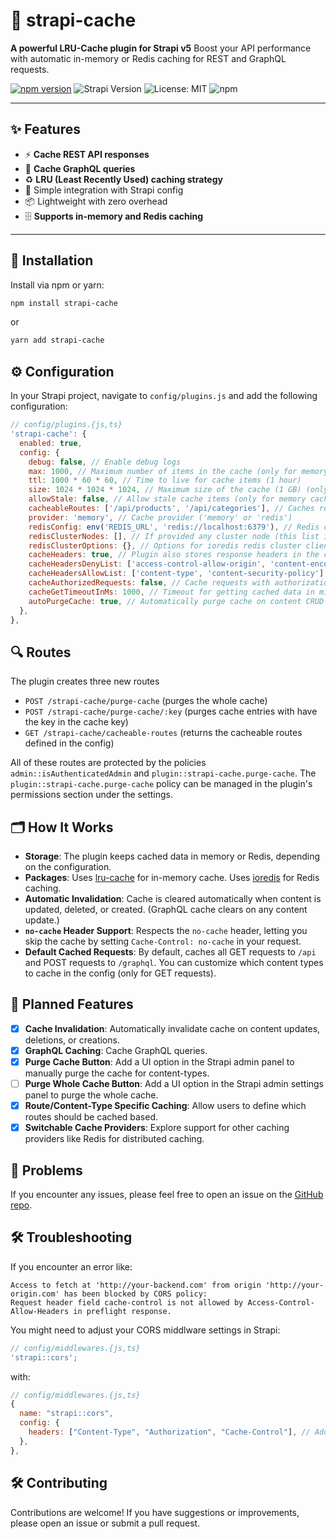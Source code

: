 # 🧠 strapi-cache

**A powerful LRU-Cache plugin for Strapi v5**
Boost your API performance with automatic in-memory or Redis caching for REST and GraphQL requests.

[![npm version](https://img.shields.io/npm/v/strapi-cache)](https://www.npmjs.com/package/strapi-cache)
![Strapi Version](https://img.shields.io/badge/strapi-v5-blue)
![License: MIT](https://img.shields.io/badge/license-MIT-green)
![npm](https://img.shields.io/npm/dt/strapi-cache)

---

## ✨ Features

- ⚡️ **Cache REST API responses**
- 🔮 **Cache GraphQL queries**
- ♻️ **LRU (Least Recently Used) caching strategy**
- 🔧 Simple integration with Strapi config
- 📦 Lightweight with zero overhead
- 🗄️ **Supports in-memory and Redis caching**

---

## 🚀 Installation

Install via npm or yarn:

```bash
npm install strapi-cache
```

or

```bash
yarn add strapi-cache
```

## ⚙️ Configuration

In your Strapi project, navigate to `config/plugins.js` and add the following configuration:

```javascript
// config/plugins.{js,ts}
'strapi-cache': {
  enabled: true,
  config: {
    debug: false, // Enable debug logs
    max: 1000, // Maximum number of items in the cache (only for memory cache)
    ttl: 1000 * 60 * 60, // Time to live for cache items (1 hour)
    size: 1024 * 1024 * 1024, // Maximum size of the cache (1 GB) (only for memory cache)
    allowStale: false, // Allow stale cache items (only for memory cache)
    cacheableRoutes: ['/api/products', '/api/categories'], // Caches routes which start with these paths (if empty array, all '/api' routes are cached)
    provider: 'memory', // Cache provider ('memory' or 'redis')
    redisConfig: env('REDIS_URL', 'redis://localhost:6379'), // Redis config takes either a string or an object see https://ioredis.readthedocs.io/en/stable/README for references to what object is available, the object or string is passed directly to ioredis client (if using Redis)
    redisClusterNodes: [], // If provided any cluster node (this list is not empty), initialize ioredis redis cluster client. Each object must have keys 'host' and 'port'. See https://ioredis.readthedocs.io/en/stable/README for references
    redisClusterOptions: {}, // Options for ioredis redis cluster client. redisOptions key is taken from redisConfig parameter above if not set here. See https://ioredis.readthedocs.io/en/stable/README for references
    cacheHeaders: true, // Plugin also stores response headers in the cache (set to false if you don't want to cache headers)
    cacheHeadersDenyList: ['access-control-allow-origin', 'content-encoding'], // Headers to exclude from the cache (must be lowercase, if empty array, no headers are excluded, cacheHeaders must be true)
    cacheHeadersAllowList: ['content-type', 'content-security-policy'], // Headers to include in the cache (must be lowercase, if empty array, all headers are cached, cacheHeaders must be true)
    cacheAuthorizedRequests: false, // Cache requests with authorization headers (set to true if you want to cache authorized requests)
    cacheGetTimeoutInMs: 1000, // Timeout for getting cached data in milliseconds (default is 1 seconds)
    autoPurgeCache: true, // Automatically purge cache on content CRUD operations
  },
},
```

## 🔍 Routes

The plugin creates three new routes

- `POST /strapi-cache/purge-cache` (purges the whole cache)
- `POST /strapi-cache/purge-cache/:key` (purges cache entries with have the key in the cache key)
- `GET /strapi-cache/cacheable-routes` (returns the cacheable routes defined in the config)

All of these routes are protected by the policies `admin::isAuthenticatedAdmin` and `plugin::strapi-cache.purge-cache`. The `plugin::strapi-cache.purge-cache` policy can be managed in the plugin's permissions section under the settings.

## 🗂️ How It Works

- **Storage**: The plugin keeps cached data in memory or Redis, depending on the configuration.
- **Packages**: Uses [lru-cache](https://github.com/isaacs/node-lru-cache) for in-memory cache. Uses [ioredis](https://github.com/redis/ioredis) for Redis caching.
- **Automatic Invalidation**: Cache is cleared automatically when content is updated, deleted, or created. (GraphQL cache clears on any content update.)
- **`no-cache` Header Support**: Respects the `no-cache` header, letting you skip the cache by setting `Cache-Control: no-cache` in your request.
- **Default Cached Requests**: By default, caches all GET requests to `/api` and POST requests to `/graphql`. You can customize which content types to cache in the config (only for GET requests).

## 🔮 Planned Features

- [x] **Cache Invalidation**: Automatically invalidate cache on content updates, deletions, or creations.
- [x] **GraphQL Caching**: Cache GraphQL queries.
- [x] **Purge Cache Button**: Add a UI option in the Strapi admin panel to manually purge the cache for content-types.
- [ ] **Purge Whole Cache Button**: Add a UI option in the Strapi admin settings panel to purge the whole cache.
- [x] **Route/Content-Type Specific Caching**: Allow users to define which routes should be cached based.
- [x] **Switchable Cache Providers**: Explore support for other caching providers like Redis for distributed caching.

## 🛑 Problems

If you encounter any issues, please feel free to open an issue on the [GitHub repo](https://github.com/TupiC/strapi-cache/issues/new).

## 🛠️ Troubleshooting

If you encounter an error like:

```
Access to fetch at 'http://your-backend.com' from origin 'http://your-origin.com' has been blocked by CORS policy:
Request header field cache-control is not allowed by Access-Control-Allow-Headers in preflight response.
```

You might need to adjust your CORS middlware settings in Strapi:

```javascript
// config/middlewares.{js,ts}
'strapi::cors';
```

with:

```javascript
// config/middlewares.{js,ts}
{
  name: "strapi::cors",
  config: {
    headers: ["Content-Type", "Authorization", "Cache-Control"], // Add 'Cache-Control' to the allowed headers
  },
},
```

## 🛠️ Contributing

Contributions are welcome! If you have suggestions or improvements, please open an issue or submit a pull request.
